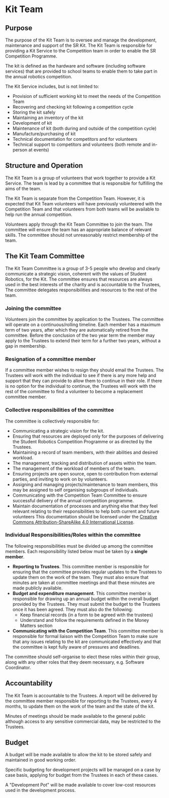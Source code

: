 # Kit Team

## Purpose

The purpose of the Kit Team is to oversee and manage the development, maintenance and support of the SR Kit.  The Kit Team is responsible for providing a Kit Service to the Competition team in order to enable the SR Competition Programme.

The kit is defined as the hardware and software (including software services) that are provided to school teams to enable them to take part in the annual robotics competition.

The Kit Service includes, but is not limited to:
* Provision of sufficient working kit to meet the needs of the Competition Team
* Recovering and checking kit following a competition cycle
* Storing the kit safely
* Maintaining an inventory of the kit 
* Development of kit 
* Maintenance of kit (both during and outside of the competition cycle)
* Manufacture/purchasing of kit 
* Technical documentation for competitors and for volunteers
* Technical support to competitors and volunteers (both remote and in-person at events)

## Structure and Operation

The Kit Team is a group of volunteers that work together to provide a Kit Service. The team is lead by a committee that is responsible for fulfilling the aims of the team.

The  Kit Team is separate from the Competition Team. However, it is expected that Kit Team volunteers will have previously volunteered with the Competition Team and that volunteers from both teams will be available to help run the annual competition. 

Volunteers apply through the Kit Team Committee to join the team. The committee will ensure the team has an appropriate balance of relevant skills. The committee should not unreasonably restrict membership of the team.

## The Kit Team Committee

The Kit Team Committee is a group of 3-5 people who develop and clearly communicate a strategic vision, coherent with the values of Student Robotics, for the Kit. The committee ensures that resources are always used in the best interests of the charity and is accountable to the Trustees, The committee delegates responsibilities and resources to the rest of the team.

### Joining the committee

Volunteers join the committee by application to the Trustees. The committee will operate on a continuous/rolling timeline. Each member has a maximum term of two years, after which they are automatically retired from the committee. Before the conclusion of the two year term the member may apply to the Trustees to extend their term for a further two years, without a gap in membership. 

### Resignation of a committee member

If a committee member wishes to resign they should email the Trustees. The Trustees will work with the individual to see if there is any more help and support that they can provide to allow them to continue in their role. If there is no option for the individual to continue, the Trustees will work with the rest of the committee to find a volunteer to become a replacement committee member. 

### Collective responsibilities of the committee

The committee is collectively responsible for:

* Communicating a strategic vision for the kit.
* Ensuring that resources are deployed only for the purposes of delivering the Student Robotics Competition Programme or as directed by the Trustees.
* Maintaining a record of team members, with their abilities and desired workload.
* The management, tracking and distribution of assets within the team.
* The management of the workload of members of the team.
* Ensuring projects are open source, open to contribution from external parties, and inviting to work on by volunteers.
* Assigning and managing projects/maintenance to team members, this may be assigned to self organising subgroups of individuals.
* Communicating with the Competition Team Committee to ensure successful delivery of the annual competition programme.
* Maintain documentation of processes and anything else that they feel relevant relating to their responsibilities to help both current and future volunteers This documentation should be licensed under the [Creative Commons Attribution-ShareAlike 4.0 International License](https://creativecommons.org/licenses/by-sa/4.0/).

### Individual Responsibilities/Roles within the committee

The following responsibilities must be divided up among the committee members. Each responsibility listed below must be taken by a **single member**. 

* **Reporting to Trustees**. This committee member is responsible for ensuring that the committee provides regular updates to the Trustees to update them on the work of the team. They must also ensure that minutes are taken at committee meetings and that these minutes are made publicly available.
* **Budget and expenditure management**. This committee member is responsible for drawing up an annual budget within the overall budget provided by the Trustees. They must submit the budget to the Trustees once it has been agreed. They must also do the following:
  * Keep financial records (in a form to be agreed with the trustees)
  * Understand and follow the requirements defined in the Money Matters section
* **Communicating with the Competition Team**. This committee member is responsible for formal liaison with the Competition Team to make sure that any issues relating to the kit are communicated effectively and that the committee is kept fully aware of pressures and deadlines.

The committee should self-organise to elect these roles within their group, along with any other roles that they deem necessary, e.g. Software Coordinator.


## Accountability

The Kit Team is accountable to the Trustees. A report will be delivered by the committee member responsible for reporting to the Trustees, every 4 months, to update them on the work of the team and the state of the kit.

Minutes of meetings should be made available to the general public although access to any sensitive commercial data, may be restricted to the Trustees.

## Budget

A budget will be made available to allow the kit to be stored safely and maintained in good working order. 

Specific budgeting for development projects will be managed on a case by case basis, applying for budget from the Trustees in each of these cases. 

A "Development Pot" will be made available to cover low-cost resources used in the development process.

